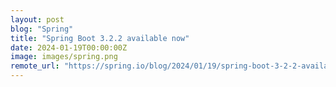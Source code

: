```yaml
---
layout: post
blog: "Spring"
title: "Spring Boot 3.2.2 available now"
date: 2024-01-19T00:00:00Z
image: images/spring.png
remote_url: "https://spring.io/blog/2024/01/19/spring-boot-3-2-2-available-now"
---
```

